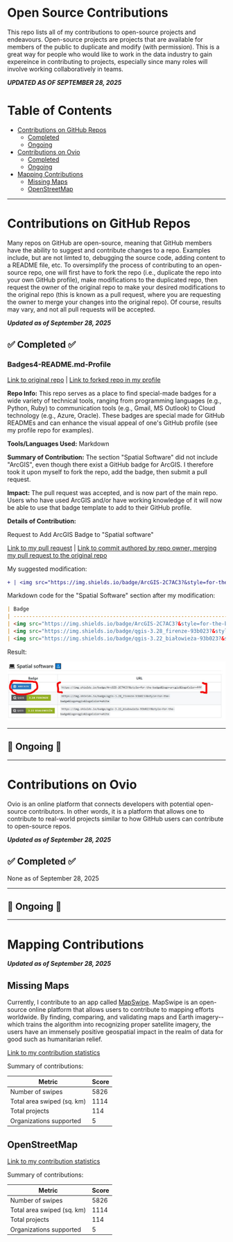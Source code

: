# Open Source Contributions

This repo lists all of my contributions to open-source projects and endeavours. Open-source projects are projects that are available for members of the public to duplicate and modify (with permission). This is a great way for people who would like to work in the data industry to gain expereince in contributing to projects, especially since many roles will involve working collaboratively in teams.

***UPDATED AS OF SEPTEMBER 28, 2025***

# Table of Contents
* [Contributions on GitHub Repos](#contributions-on-github-repos)
  * [Completed](#-completed-)
  * [Ongoing](#-ongoing-)
* [Contributions on Ovio](#contributions-on-ovio)
  * [Completed](#-completed--1)
  * [Ongoing](#-ongoing--1)
* [Mapping Contributions](#mapping-contributions)
  * [Missing Maps](#missing-maps)
  * [OpenStreetMap](#openstreetmap)
---

# Contributions on GitHub Repos

Many repos on GitHub are open-source, meaning that GitHub members have the ability to suggest and contribute changes to a repo. Examples include, but are not limted to, debugging the source code, adding content to a README file, etc. To oversimplify the process of contributing to an open-source repo, one will first have to fork the repo (i.e., duplicate the repo into your own GitHub profile), make modifications to the duplicated repo, then request the owner of the original repo to make your desired modifications to the original repo (this is known as a pull request, where you are requesting the owner to merge your changes into the original repo). Of course, results may vary, and not all pull requests will be accepted.

***Updated as of September 28, 2025***

## ✅ Completed ✅

### Badges4-README.md-Profile

[Link to original repo](https://github.com/alexandresanlim/Badges4-README.md-Profile) | [Link to forked repo in my profile](https://github.com/Francis-Calingo/Badges4-README.md-Profile)

**Repo Info:** This repo serves as a place to find special-made badges for a wide variety of technical tools, ranging from programming languages (e.g., Python, Ruby) to communication tools (e.g., Gmail, MS Outlook) to Cloud technology (e.g., Azure, Oracle). These badges are special made for GitHub READMEs and can enhance the visual appeal of one's GitHub profile (see my profile repo for examples). 

**Tools/Languages Used:** Markdown

**Summary of Contribution:** The section "Spatial Software" did not include "ArcGIS", even though there exist a GitHub badge for ArcGIS. I therefore took it upon myself to fork the repo, add the badge, then submit a pull request.

**Impact:** The pull request was accepted, and is now part of the main repo. Users who have used ArcGIS and/or have working knowledge of it will now be able to use that badge template to add to their GitHub profile.

**Details of Contribution:**

Request to Add ArcGIS Badge to "Spatial software"

[Link to my pull request](https://github.com/alexandresanlim/Badges4-README.md-Profile/pull/771) | [Link to commit authored by repo owner, merging my pull request to the original repo](https://github.com/Francis-Calingo/Badges4-README.md-Profile/commit/21c48b499e8397af222ed54f96d98d505a2d92e2)

My suggested modification:

```diff
+ | <img src="https://img.shields.io/badge/ArcGIS-2C7AC3?&style=for-the-badge&logo=arcgis&logoColor=fff">               | `https://img.shields.io/badge/ArcGIS-2C7AC3?&style=for-the-badge&logo=arcgis&logoColor=fff`    |
```

Markdown code for the "Spatial Software" section after my modification:

```markdown
| Badge                                                                                                               | URL                                                                                                       |
| ------------------------------------------------------------------------------------------------------------------- | --------------------------------------------------------------------------------------------------------- |
| <img src="https://img.shields.io/badge/ArcGIS-2C7AC3?&style=for-the-badge&logo=arcgis&logoColor=fff">               | `https://img.shields.io/badge/ArcGIS-2C7AC3?&style=for-the-badge&logo=arcgis&logoColor=fff`    |
| <img src="https://img.shields.io/badge/qgis-3.28_firenze-93b023?&style=for-the-badge&logo=qgis&logoColor=white">    | `https://img.shields.io/badge/qgis-3.28_firenze-93b023?&style=for-the-badge&logo=qgis&logoColor=white`    |
| <img src="https://img.shields.io/badge/qgis-3.22_białowieża-93b023?&style=for-the-badge&logo=qgis&logoColor=white"> | `https://img.shields.io/badge/qgis-3.22_białowieża-93b023?&style=for-the-badge&logo=qgis&logoColor=white` |
```

Result:

<img src= "./OpenSource1.jpg" />

---

## 🚧 Ongoing 🚧


---

# Contributions on Ovio

Ovio is an online platform that connects developers with potential open-source contributors. In other words, it is a platform that allows one to contribute to real-world projects similar to how GitHub users can contribute to open-source repos.

***Updated as of September 28, 2025***

## ✅ Completed ✅

None as of September 28, 2025

---

## 🚧 Ongoing 🚧



---

# Mapping Contributions

***Updated as of September 28, 2025***

## Missing Maps

Currently, I contribute to an app called [MapSwipe](https://mapswipe.org/en/blogs/2023-08-22-investing-in-mapswipe/). MapSwipe is an open-source online platform that allows users to contribute to mapping efforts worldwide. By finding, comparing, and validating maps and Earth imagery--which trains the algorithm into recognizing proper satellite imagery, the users have an immensely positive geospatial impact in the realm of data for good such as humanitarian relief.

[Link to my contribution statistics](https://community.mapswipe.org/user/nvxRJMNGAgYWsEr7nRCor8YYbTm2/)

Summary of contributions:

| Metric  | Score |
| ------------- | ------------- |
| Number of swipes  | 5826 |
| Total area swiped (sq. km)  | 1114 |
| Total projects  | 114 |
| Organizations supported  | 5  |


## OpenStreetMap

[Link to my contribution statistics](https://hdyc.neis-one.org/?FrancisEmmanuelCalingo)

Summary of contributions:

| Metric  | Score |
| ------------- | ------------- |
| Number of swipes  | 5826 |
| Total area swiped (sq. km)  | 1114 |
| Total projects  | 114 |
| Organizations supported  | 5  |
